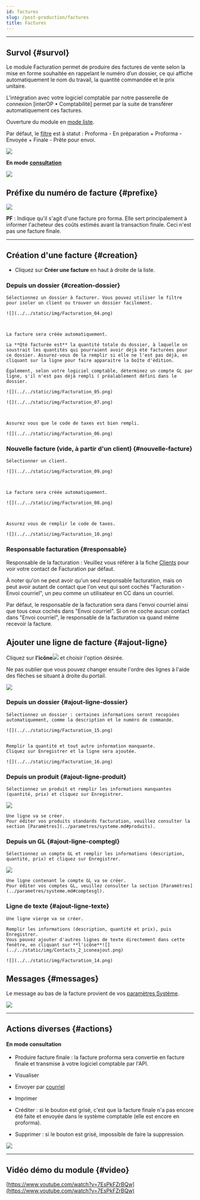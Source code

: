 ```yaml
---
id: factures
slug: /post-production/factures
title: Factures
---
```


---

## Survol {#survol}

Le module Facturation permet de produire des factures de vente selon la mise en forme souhaitée en rappelant le numéro d’un dossier, ce qui affiche automatiquement le nom du travail, la quantité commandée et le prix unitaire.

L’intégration avec votre logiciel comptable par notre passerelle de connexion \[interOP • Comptabilité\] permet par la suite de transférer automatiquement ces factures.

Ouverture du module en [mode liste](../fonctionnalites-generales/navigation.md#mode-liste).

Par défaut, le [filtre](../fonctionnalites-generales/navigation.md#filtres-tris) est à statut : Proforma - En préparation + Proforma - Envoyée + Finale - Prête pour envoi.

![](../../static/img/Facturation_01.png)

**En mode** [**consultation**](../fonctionnalites-generales/navigation.md#mode-consultation)

![](../../static/img/Facturation_02.png)

## Préfixe du numéro de facture {#prefixe}

![](../../static/img/Facturation_03.png)

**PF** : Indique qu'il s'agit d'une facture pro forma. Elle sert principalement à informer l'acheteur des coûts estimés avant la transaction finale. Ceci n'est pas une facture finale.

---

## Création d'une facture {#creation}

- Cliquez sur **Créer une facture** en haut à droite de la liste.

### Depuis un dossier {#creation-dossier}

    Sélectionnez un dossier à facturer. Vous pouvez utiliser le filtre pour isoler un client ou trouver un dossier facilement.

    ![](../../static/img/Facturation_04.png)



    La facture sera créée automatiquement.

    La **Qté facturée est** la quantité totale du dossier, à laquelle on soustrait les quantités qui pourraient avoir déjà été facturées pour ce dossier. Assurez-vous de la remplir si elle ne l'est pas déjà, en cliquant sur la ligne pour faire apparaitre la boîte d'édition.

    Également, selon votre logiciel comptable, déterminez un compte GL par ligne, s'il n'est pas déjà rempli ( préalablement défini dans le dossier.

    ![](../../static/img/Facturation_05.png)

    ![](../../static/img/Facturation_07.png)



    Assurez vous que le code de taxes est bien rempli.

    ![](../../static/img/Facturation_06.png)

### Nouvelle facture (vide, à partir d'un client) {#nouvelle-facture}

    Sélectionner un client.

    ![](../../static/img/Facturation_09.png)



    La facture sera créée automatiquement.

    ![](../../static/img/Facturation_08.png)



    Assurez vous de remplir le code de taxes.

    ![](../../static/img/Facturation_10.png)

### Responsable facturation {#responsable}

Responsable de la facturation : Veuillez vous référer à la fiche [Clients](../contacts/clients.md#consulter-contact) pour voir votre contact de Facturation par défaut.

À noter qu'on ne peut avoir qu'un seul responsable facturation, mais on peut avoir autant de contact que l'on veut qui sont cochés "Facturation - Envoi courriel", un peu comme un utilisateur en CC dans un courriel.

Par défaut, le responsable de la facturation sera dans l'envoi courriel ainsi que tous ceux cochés dans "Envoi courriel". Si on ne coche aucun contact dans "Envoi courriel", le responsable de la facturation va quand même recevoir la facture.

## Ajouter une ligne de facture {#ajout-ligne}

Cliquez sur **l'icône**![](../../static/img/Contacts_2_iconeajout.png) et choisir l'option désirée.

Ne pas oublier que vous pouvez changer ensuite l'ordre des lignes à l'aide des flèches se situant à droite du portail.

![](../../static/img/Facturation_12.png)

### Depuis un dossier {#ajout-ligne-dossier}

    Sélectionnez un dossier : certaines informations seront recopiées automatiquement, comme la description et le numéro de commande.

    ![](../../static/img/Facturation_15.png)


    Remplir la quantité et tout autre information manquante.
    Cliquez sur Enregistrer et la ligne sera ajoutée.

    ![](../../static/img/Facturation_16.png)

### Depuis un produit {#ajout-ligne-produit}

    Sélectionnez un produit et remplir les informations manquantes (quantité, prix) et cliquez sur Enregistrer.

![](../../static/img/Facturation_18.png)

    Une ligne va se créer.
    Pour éditer vos produits standards facturation, veuillez consulter la section [Paramètres](../parametres/systeme.md#produits).

### Depuis un GL {#ajout-ligne-comptegl}

    Sélectionnez un compte GL et remplir les informations (description, quantité, prix) et cliquez sur Enregistrer.

![](../../static/img/Facturation_17.png)

    Une ligne contenant le compte GL va se créer.
    Pour éditer vos comptes GL, veuillez consulter la section [Paramètres](../parametres/systeme.md#comptesgl).

### Ligne de texte {#ajout-ligne-texte}

    Une ligne vierge va se créer.

    Remplir les informations (description, quantité et prix), puis Enregistrer.
    Vous pouvez ajouter d'autres lignes de texte directement dans cette fenêtre, en cliquant sur **l'icône**![](../../static/img/Contacts_2_iconeajout.png)

    ![](../../static/img/Facturation_14.png)

## Messages {#messages}

Le message au bas de la facture provient de vos [paramètres Système](../parametres/systeme.md#messages).

![](../../static/img/Facturation_11.png)

---

## Actions diverses {#actions}

#### En mode consultation

- Produire facture finale : la facture proforma sera convertie en facture finale et transmise à votre logiciel comptable par l'API.

- Visualiser

- Envoyer par [courriel](../fonctionnalites-generales/courriels.md)

- Imprimer
- Créditer : si le bouton est grisé, c'est que la facture finale n'a pas encore été faite et envoyée dans le système comptable (elle est encore en proforma).

- Supprimer : si le bouton est grisé, impossible de faire la suppression.

![](../../static/img/Facturation_12.png)

---

## Vidéo démo du module {#video}

[https://www.youtube.com/watch?v=7EsPkFZrBQw](https://www.youtube.com/watch?v=7EsPkFZrBQw)
